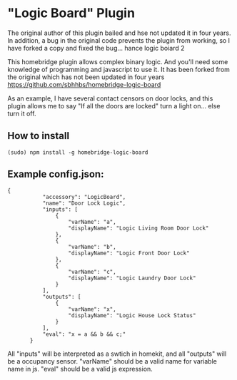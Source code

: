 # "Logic Board" Plugin
The original author of this plugin bailed and hse not updated it in four years. In addition, a bug in the original code prevents the plugin from working, so I have forked a copy and fixed the bug... hance logic boiard 2

This homebridge plugin allows complex binary logic. And you'll need some knowledge of programming and javascript to use it.
It has been forked from the original which has not been updated in four years https://github.com/sbhhbs/homebridge-logic-board

As an example, I have several contact censors on door locks, and this plugin allows me to say "If all the doors are locked" turn a light on... else turn it off.
## How to install

 ```(sudo) npm install -g homebridge-logic-board```
 
## Example config.json:

 ```
{
            "accessory": "LogicBoard",
            "name": "Door Lock Logic",
            "inputs": [
                {
                    "varName": "a",
                    "displayName": "Logic Living Room Door Lock"
                },
                {
                    "varName": "b",
                    "displayName": "Logic Front Door Lock"
                },
                {
                    "varName": "c",
                    "displayName": "Logic Laundry Door Lock"
                }
            ],
            "outputs": [
                {
                    "varName": "x",
                    "displayName": "Logic House Lock Status"
                }
            ],
            "eval": "x = a && b && c;"
        }
```

All "inputs" will be interpreted as a swtich in homekit, and all "outputs" will be a occupancy sensor.
"varName" should be a valid name for variable name in js.
"eval" should be a valid js expression.


